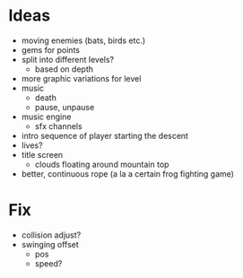 Ideas
=====
- moving enemies (bats, birds etc.)
- gems for points
- split into different levels?
    - based on depth
- more graphic variations for level
- music
    - death
    - pause, unpause
- music engine
    - sfx channels
- intro sequence of player starting the descent
- lives?
- title screen
    - clouds floating around mountain top
- better, continuous rope (a la a certain frog fighting game)

Fix
===
- collision adjust?
- swinging offset
    - pos
    - speed?
